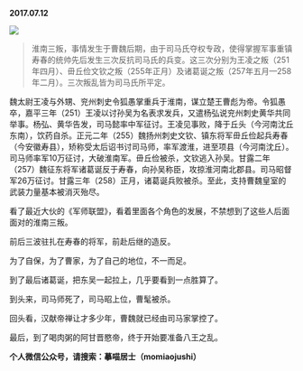 
          
**2017.07.12**

![](https://mmbiz.qlogo.cn/mmbiz_png/uDI3FLln00Y9SBaL75vZq0LHmhwaMZO0uK11TgdLaVDEwqqK3SjD5E495NuJeOaRHVGiaSySonoSyibCWsfIWRmQ/0?wx_fmt=png)

>淮南三叛，事情发生于曹魏后期，由于司马氏夺权专政，使得掌握军事重镇寿春的统帅先后发生三次反抗司马氏的兵变。这三次分别为王凌之叛（251年四月）、毌丘俭文钦之叛（255年正月）及诸葛诞之叛（257年五月—258年二月）。三次叛乱皆为司马氏所平定。

魏太尉王凌与外甥、兖州刺史令狐愚掌重兵于淮南，谋立楚王曹彪为帝。令狐愚卒，嘉平三年（251）王凌以讨孙吴为名表求发兵，又遣杨弘说兖州刺史黄华共同举事。杨弘、黄华告发，司马懿率中军征讨。王凌见事败，降于丘头（今河南沈丘东南），饮药自杀。正元二年（255）魏扬州刺史文钦、镇东将军毌丘俭起兵寿春（今安徽寿县），矫称受太后诏书讨司马师，率军渡淮，进至项县（今河南沈丘）。司马师率军10万征讨，大破淮南军。毌丘俭被杀，文钦逃入孙吴。甘露二年（257）魏征东将军诸葛诞反于寿春，向孙吴称臣，攻掠淮河南北郡县。司马昭督军26万征讨。甘露三年（258）正月，诸葛诞兵败被杀。至此，支持曹魏皇室的武装力量基本被消灭殆尽。



看了最近大伙的《军师联盟》，看着里面各个角色的发展，不禁想到了这些人后面面对的淮南三叛。

前后三波驻扎在寿春的将军，前赴后继的造反。

为了自保，为了曹家，为了自己的地位，不一而足。

到了最后诸葛诞，把东吴一起拉上，几乎要看到一点胜算了。

到头来，司马师死了，司马昭上位，曹髦被杀。

回头看，汉献帝禅让才多少年，曹魏就已经由司马家掌控了。

最后，到了喝肉粥的阿甘晋愍帝，终于开始要准备八王之乱。


**个人微信公众号，请搜索：摹喵居士（momiaojushi）**

        